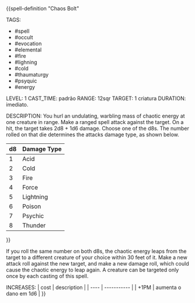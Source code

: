 {{spell-definition "Chaos Bolt"

TAGS:
- #spell
- #occult
- #evocation
- #elemental
- #fire
- #lighning
- #cold
- #thaumaturgy
- #psyquic
- #energy

LEVEL: 1
CAST_TIME: padrão
RANGE: 12sqr
TARGET: 1 criatura
DURATION: imediato.

DESCRIPTION:
You hurl an undulating, warbling mass of chaotic energy at one creature in range. Make a ranged spell attack against the target. On a hit, the target takes 2d8 + 1d6 damage. Choose one of the d8s. The number rolled on that die determines the attacks damage type, as shown below.

| d8  | Damage Type |
| --- | ----------- |
| 1   | Acid        |
| 2   | Cold        |
| 3   | Fire        |
| 4   | Force       |
| 5   | Lightning   |
| 6   | Poison      |
| 7   | Psychic     |
| 8   | Thunder     |
}}

If you roll the same number on both d8s, the chaotic energy leaps from the target to a different creature of your choice within 30 feet of it. Make a new attack roll against the new target, and make a new damage roll, which could cause the chaotic energy to leap again. A creature can be targeted only once by each casting of this spell.

INCREASES:
| cost | description |
| ---- | ----------- |
| +1PM | aumenta o dano em 1d6 |
}}
